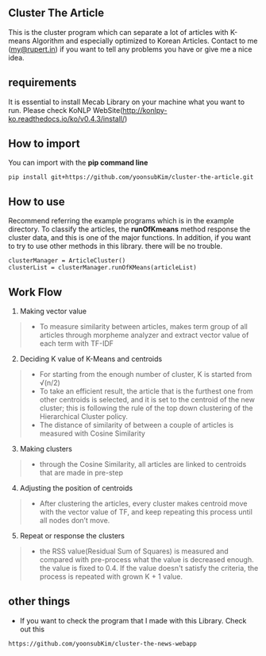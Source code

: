 ## Cluster The Article

This is the cluster program which can separate a lot of articles with K-means Algorithm and especially optimized to Korean Articles.
Contact to me (my@rupert.in) if you want to tell any problems you have or give me a nice idea.


## requirements

It is essential to install Mecab Library on your machine what you want to run.
Please check KoNLP WebSite(http://konlpy-ko.readthedocs.io/ko/v0.4.3/install/)

## How to import
You can import with the __pip command line__
 ```
 pip install git+https://github.com/yoonsubKim/cluster-the-article.git
```

## How to use

Recommend referring the example programs which is in the example directory.
To classify the articles, the __runOfKmeans__ method response the cluster data, and this is one of the major functions. In addition, if you want to try to use other methods in this library. there will be no trouble.
```
clusterManager = ArticleCluster()
clusterList = clusterManager.runOfKMeans(articleList)

```
## Work Flow
1. Making vector value
> + To measure similarity between articles, makes term group of all articles through morpheme analyzer and extract vector value of each term with TF-IDF
2. Deciding K value of K-Means and centroids
> + For starting from the enough number of cluster, K is started from √(n/2)
> + To take an efficient result, the article that is the furthest one from other centroids is selected, and it is set to the centroid of the new cluster; this is following the rule of the top down clustering of the Hierarchical Cluster policy.
> + The distance of similarity of between a couple of articles is measured with Cosine Similarity
3. Making clusters
> + through the Cosine Similarity, all articles are linked to centroids that are made in pre-step
4. Adjusting the position of centroids
> + After clustering the articles, every cluster makes centroid move with the vector value of TF, and keep repeating this process until all nodes don’t move.
5. Repeat or response the clusters
> + the RSS value(Residual Sum of Squares) is measured and compared with pre-process what the value is decreased enough. the value is fixed to 0.4. If the value doesn't satisfy the criteria, the process is repeated with grown K + 1 value.

## other things
+ If you want to check the program that I made with this Library. Check out this
```
https://github.com/yoonsubKim/cluster-the-news-webapp
```